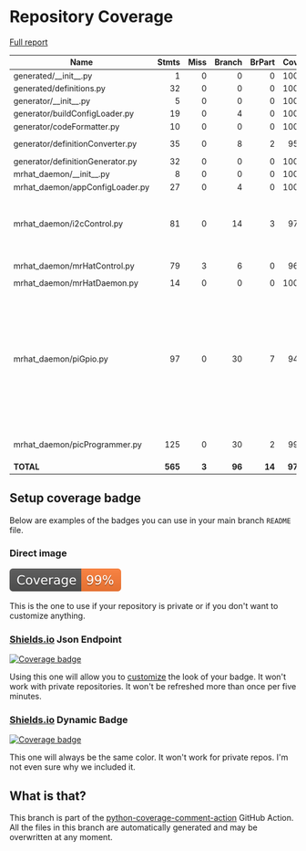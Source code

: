 # Repository Coverage

[Full report](https://htmlpreview.github.io/?https://github.com/EffectiveRange/mrhat-daemon/blob/python-coverage-comment-action-data/htmlcov/index.html)

| Name                             |    Stmts |     Miss |   Branch |   BrPart |   Cover |   Missing |
|--------------------------------- | -------: | -------: | -------: | -------: | ------: | --------: |
| generated/\_\_init\_\_.py        |        1 |        0 |        0 |        0 |    100% |           |
| generated/definitions.py         |       32 |        0 |        0 |        0 |    100% |           |
| generator/\_\_init\_\_.py        |        5 |        0 |        0 |        0 |    100% |           |
| generator/buildConfigLoader.py   |       19 |        0 |        4 |        0 |    100% |           |
| generator/codeFormatter.py       |       10 |        0 |        0 |        0 |    100% |           |
| generator/definitionConverter.py |       35 |        0 |        8 |        2 |     95% |52->55, 59->63 |
| generator/definitionGenerator.py |       32 |        0 |        0 |        0 |    100% |           |
| mrhat\_daemon/\_\_init\_\_.py    |        8 |        0 |        0 |        0 |    100% |           |
| mrhat\_daemon/appConfigLoader.py |       27 |        0 |        4 |        0 |    100% |           |
| mrhat\_daemon/i2cControl.py      |       81 |        0 |       14 |        3 |     97% |67->exit, 77->exit, 94->104 |
| mrhat\_daemon/mrHatControl.py    |       79 |        3 |        6 |        0 |     96% |   112-116 |
| mrhat\_daemon/mrHatDaemon.py     |       14 |        0 |        0 |        0 |    100% |           |
| mrhat\_daemon/piGpio.py          |       97 |        0 |       30 |        7 |     94% |72->exit, 99->102, 102->exit, 107->110, 115->118, 136->exit, 155->exit |
| mrhat\_daemon/picProgrammer.py   |      125 |        0 |       30 |        2 |     99% |90->93, 179->178 |
|                        **TOTAL** |  **565** |    **3** |   **96** |   **14** | **97%** |           |


## Setup coverage badge

Below are examples of the badges you can use in your main branch `README` file.

### Direct image

[![Coverage badge](https://raw.githubusercontent.com/EffectiveRange/mrhat-daemon/python-coverage-comment-action-data/badge.svg)](https://htmlpreview.github.io/?https://github.com/EffectiveRange/mrhat-daemon/blob/python-coverage-comment-action-data/htmlcov/index.html)

This is the one to use if your repository is private or if you don't want to customize anything.

### [Shields.io](https://shields.io) Json Endpoint

[![Coverage badge](https://img.shields.io/endpoint?url=https://raw.githubusercontent.com/EffectiveRange/mrhat-daemon/python-coverage-comment-action-data/endpoint.json)](https://htmlpreview.github.io/?https://github.com/EffectiveRange/mrhat-daemon/blob/python-coverage-comment-action-data/htmlcov/index.html)

Using this one will allow you to [customize](https://shields.io/endpoint) the look of your badge.
It won't work with private repositories. It won't be refreshed more than once per five minutes.

### [Shields.io](https://shields.io) Dynamic Badge

[![Coverage badge](https://img.shields.io/badge/dynamic/json?color=brightgreen&label=coverage&query=%24.message&url=https%3A%2F%2Fraw.githubusercontent.com%2FEffectiveRange%2Fmrhat-daemon%2Fpython-coverage-comment-action-data%2Fendpoint.json)](https://htmlpreview.github.io/?https://github.com/EffectiveRange/mrhat-daemon/blob/python-coverage-comment-action-data/htmlcov/index.html)

This one will always be the same color. It won't work for private repos. I'm not even sure why we included it.

## What is that?

This branch is part of the
[python-coverage-comment-action](https://github.com/marketplace/actions/python-coverage-comment)
GitHub Action. All the files in this branch are automatically generated and may be
overwritten at any moment.